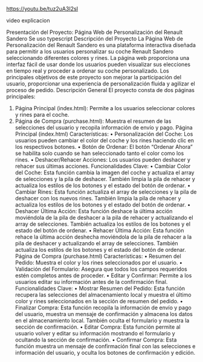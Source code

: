 https://youtu.be/tuz2uA3I2sI

video explicacion 

Presentación del Proyecto: Página Web de Personalización del Renault Sandero
Se uso typescript
Descripción del Proyecto
La Página Web de Personalización del Renault Sandero es una plataforma interactiva diseñada para permitir a los usuarios personalizar su coche Renault Sandero seleccionando diferentes colores y rines. La página web proporciona una interfaz fácil de usar donde los usuarios pueden visualizar sus elecciones en tiempo real y proceder a ordenar su coche personalizado. Los principales objetivos de este proyecto son mejorar la participación del usuario, proporcionar una experiencia de personalización fluida y agilizar el proceso de pedido.
Descripción General
El proyecto consta de dos páginas principales:
1.	Página Principal (index.html): Permite a los usuarios seleccionar colores y rines para el coche.
2.	Página de Compra (purchase.html): Muestra el resumen de las selecciones del usuario y recopila información de envío y pago.
Página Principal (index.html)
Características:
•	Personalización del Coche: Los usuarios pueden cambiar el color del coche y los rines haciendo clic en los respectivos botones.
•	Botón de Ordenar: El botón “Ordenar Ahora” se habilita solo cuando se han seleccionado tanto el color como los rines.
•	Deshacer/Rehacer Acciones: Los usuarios pueden deshacer y rehacer sus últimas acciones.
Funcionalidades Clave:
•	Cambiar Color del Coche: Esta función cambia la imagen del coche y actualiza el array de selecciones y la pila de deshacer. También limpia la pila de rehacer y actualiza los estilos de los botones y el estado del botón de ordenar.
•	Cambiar Rines: Esta función actualiza el array de selecciones y la pila de deshacer con los nuevos rines. También limpia la pila de rehacer y actualiza los estilos de los botones y el estado del botón de ordenar.
•	Deshacer Última Acción: Esta función deshace la última acción moviéndola de la pila de deshacer a la pila de rehacer y actualizando el array de selecciones. También actualiza los estilos de los botones y el estado del botón de ordenar.
•	Rehacer Última Acción: Esta función rehace la última acción deshecha moviéndola de la pila de rehacer a la pila de deshacer y actualizando el array de selecciones. También actualiza los estilos de los botones y el estado del botón de ordenar.
Página de Compra (purchase.html)
Características:
•	Resumen del Pedido: Muestra el color y los rines seleccionados por el usuario.
•	Validación del Formulario: Asegura que todos los campos requeridos estén completos antes de proceder.
•	Editar y Confirmar: Permite a los usuarios editar su información antes de la confirmación final.
Funcionalidades Clave:
•	Mostrar Resumen del Pedido: Esta función recupera las selecciones del almacenamiento local y muestra el último color y rines seleccionados en la sección de resumen del pedido.
•	Finalizar Compra: Esta función recopila la información de envío y pago del usuario, muestra un mensaje de confirmación y almacena los datos en el almacenamiento local. También oculta el formulario y muestra la sección de confirmación.
•	Editar Compra: Esta función permite al usuario volver y editar su información mostrando el formulario y ocultando la sección de confirmación.
•	Confirmar Compra: Esta función muestra un mensaje de confirmación final con las selecciones e información del usuario, y oculta los botones de confirmación y edición.
